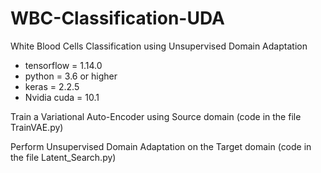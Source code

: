 # WBC-Classification-UDA
White Blood Cells Classification using Unsupervised Domain Adaptation


- tensorflow = 1.14.0
- python = 3.6 or higher
- keras = 2.2.5
- Nvidia cuda = 10.1


Train a Variational Auto-Encoder using Source domain (code in the file TrainVAE.py)

Perform Unsupervised Domain Adaptation on the Target domain (code in the file Latent_Search.py)
